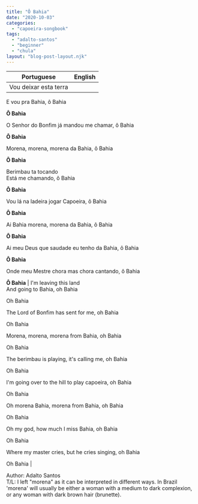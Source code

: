 ```yaml
---
title: "Ô Bahia"
date: "2020-10-03"
categories: 
  - "capoeira-songbook"
tags: 
  - "adalto-santos"
  - "beginner"
  - "chula"
layout: "blog-post-layout.njk"
---
```


| Portuguese | English |
| --- | --- |
| Vou deixar esta terra  
E vou pra Bahia, ô Bahia  
  
**Ô Bahia**  
  
O Senhor do Bonfim já mandou me chamar, ô Bahia  
  
**Ô Bahia**  
  
Morena, morena, morena da Bahia, ô Bahia  
  
**Ô Bahia**  
  
Berimbau ta tocando  
Está me chamando, ô Bahia  
  
**Ô Bahia**  
  
Vou lá na ladeira jogar Capoeira, ô Bahia  
  
**Ô Bahia**  
  
Ai Bahia morena, morena da Bahia, ô Bahia  
  
**Ô Bahia**  
  
Ai meu Deus que saudade eu tenho da Bahia, ô Bahia  
  
**Ô Bahia**  
  
Onde meu Mestre chora mas chora cantando, ô Bahia  
  
**Ô Bahia** | I'm leaving this land  
And going to Bahia, oh Bahia  
  
Oh Bahia  
  
The Lord of Bonfim has sent for me, oh Bahia  
  
Oh Bahia  
  
Morena, morena, morena from Bahia, oh Bahia  
  
Oh Bahia  
  
The berimbau is playing, it's calling me, oh Bahia  
  
Oh Bahia  
  
I'm going over to the hill to play capoeira, oh Bahia  
  
Oh Bahia  
  
Oh morena Bahia, morena from Bahia, oh Bahia  
  
Oh Bahia  
  
Oh my god, how much I miss Bahia, oh Bahia  
  
Oh Bahia  
  
Where my master cries, but he cries singing, oh Bahia  
  
Oh Bahia |

<figcaption>

Author: Adalto Santos  
T/L: I left "morena" as it can be interpreted in different ways. In Brazil 'morena' will usually be either a woman with a medium to dark complexion, or any woman with dark brown hair (brunette).

</figcaption>
